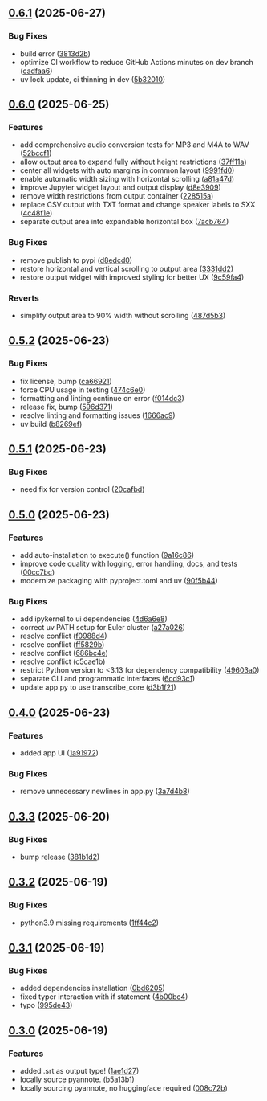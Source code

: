 ## [0.6.1](https://github.com/Global-Health-Engineering/ghe_transcribe/compare/v0.6.0...v0.6.1) (2025-06-27)


### Bug Fixes

* build error ([3813d2b](https://github.com/Global-Health-Engineering/ghe_transcribe/commit/3813d2bb7a5e93d658ebc7b0824dbb0d760ec929))
* optimize CI workflow to reduce GitHub Actions minutes on dev branch ([cadfaa6](https://github.com/Global-Health-Engineering/ghe_transcribe/commit/cadfaa6fe92263511d9181809fd684af223783a6))
* uv lock update, ci thinning in dev ([5b32010](https://github.com/Global-Health-Engineering/ghe_transcribe/commit/5b32010d0bec4a2edf158ac8b6d4d15f817bf787))

## [0.6.0](https://github.com/Global-Health-Engineering/ghe_transcribe/compare/v0.5.2...v0.6.0) (2025-06-25)


### Features

* add comprehensive audio conversion tests for MP3 and M4A to WAV ([52bccf1](https://github.com/Global-Health-Engineering/ghe_transcribe/commit/52bccf16cb631041693fd74f244c8ef637ab08c7))
* allow output area to expand fully without height restrictions ([37ff11a](https://github.com/Global-Health-Engineering/ghe_transcribe/commit/37ff11a91b03b564a5d7285f759e27366c59c886))
* center all widgets with auto margins in common layout ([9991fd0](https://github.com/Global-Health-Engineering/ghe_transcribe/commit/9991fd04060fd8c2d3adc7e09012c02fd279b1b4))
* enable automatic width sizing with horizontal scrolling ([a81a47d](https://github.com/Global-Health-Engineering/ghe_transcribe/commit/a81a47d6d70e24121270a441fca42c869a83e063))
* improve Jupyter widget layout and output display ([d8e3909](https://github.com/Global-Health-Engineering/ghe_transcribe/commit/d8e3909f332e2867f5151164fcb95ee5807f1b7f))
* remove width restrictions from output container ([228515a](https://github.com/Global-Health-Engineering/ghe_transcribe/commit/228515a395b943d07d098344d9536b432062df7c))
* replace CSV output with TXT format and change speaker labels to SXX ([4c48f1e](https://github.com/Global-Health-Engineering/ghe_transcribe/commit/4c48f1e0643744f094bced5127c0aabbb03c85ad))
* separate output area into expandable horizontal box ([7acb764](https://github.com/Global-Health-Engineering/ghe_transcribe/commit/7acb764da45f7e426ad0163b5523fd11b4748b7c))


### Bug Fixes

* remove publish to pypi ([d8edcd0](https://github.com/Global-Health-Engineering/ghe_transcribe/commit/d8edcd0b99b11d05964ba90fc556127d62c07bd8))
* restore horizontal and vertical scrolling to output area ([3331dd2](https://github.com/Global-Health-Engineering/ghe_transcribe/commit/3331dd2c3704abe89964e2f6ab2877f5365a91fb))
* restore output widget with improved styling for better UX ([9c59fa4](https://github.com/Global-Health-Engineering/ghe_transcribe/commit/9c59fa4da50f6faa3378325d2696298b3d751ab0))


### Reverts

* simplify output area to 90% width without scrolling ([487d5b3](https://github.com/Global-Health-Engineering/ghe_transcribe/commit/487d5b3063a8c0cf7b5d2d8f9b08e22b5994c3f3))

## [0.5.2](https://github.com/Global-Health-Engineering/ghe_transcribe/compare/v0.5.1...v0.5.2) (2025-06-23)


### Bug Fixes

* fix license, bump ([ca66921](https://github.com/Global-Health-Engineering/ghe_transcribe/commit/ca669215c8858e6e8d7e4e02bd527774be70b976))
* force CPU usage in testing ([474c6e0](https://github.com/Global-Health-Engineering/ghe_transcribe/commit/474c6e012823dcd9fa50065ca4debc668503468d))
* formatting and linting ocntinue on error ([f014dc3](https://github.com/Global-Health-Engineering/ghe_transcribe/commit/f014dc3622850cffd1edfd6789e10186b48bce88))
* release fix, bump ([596d371](https://github.com/Global-Health-Engineering/ghe_transcribe/commit/596d371be69f55ddc28b5d0523f39ecb800b973d))
* resolve linting and formatting issues ([1666ac9](https://github.com/Global-Health-Engineering/ghe_transcribe/commit/1666ac9a449c1a2553374d7c7f835af2194b721f))
* uv build ([b8269ef](https://github.com/Global-Health-Engineering/ghe_transcribe/commit/b8269effb4dae19927b9ad4dbe174f51c1c18b43))

## [0.5.1](https://github.com/Global-Health-Engineering/ghe_transcribe/compare/v0.5.0...v0.5.1) (2025-06-23)


### Bug Fixes

* need fix for version control ([20cafbd](https://github.com/Global-Health-Engineering/ghe_transcribe/commit/20cafbd019a80f947ebae005da6a1a9040d6d37e))

## [0.5.0](https://github.com/Global-Health-Engineering/ghe_transcribe/compare/v0.4.0...v0.5.0) (2025-06-23)


### Features

* add auto-installation to execute() function ([9a16c86](https://github.com/Global-Health-Engineering/ghe_transcribe/commit/9a16c8639ca00c0937aff39514dbe51e8bd8a81c))
* improve code quality with logging, error handling, docs, and tests ([00cc7bc](https://github.com/Global-Health-Engineering/ghe_transcribe/commit/00cc7bc2c94a1df0e2f9a061673610b435e6da1a))
* modernize packaging with pyproject.toml and uv ([90f5b44](https://github.com/Global-Health-Engineering/ghe_transcribe/commit/90f5b4451341b0ad8f6cd138f81dd48118578baf))


### Bug Fixes

* add ipykernel to ui dependencies ([4d6a6e8](https://github.com/Global-Health-Engineering/ghe_transcribe/commit/4d6a6e8db1f77a01e88da7d503c93b0418de85d0))
* correct uv PATH setup for Euler cluster ([a27a026](https://github.com/Global-Health-Engineering/ghe_transcribe/commit/a27a026cc53dabceb2d8f30624fa4bec692c3cea))
* resolve conflict ([f0988d4](https://github.com/Global-Health-Engineering/ghe_transcribe/commit/f0988d4096358e34db5fafebc973329b862acbea))
* resolve conflict ([ff5829b](https://github.com/Global-Health-Engineering/ghe_transcribe/commit/ff5829bdb001d9156c2231ed2f8218dc514ea1ea))
* resolve conflict ([686bc4e](https://github.com/Global-Health-Engineering/ghe_transcribe/commit/686bc4e9cef107f09c7be7c33d46be4a711c18df))
* resolve conflict ([c5cae1b](https://github.com/Global-Health-Engineering/ghe_transcribe/commit/c5cae1b27a20db1a628827d20d9ca5af8278fb18))
* restrict Python version to <3.13 for dependency compatibility ([49603a0](https://github.com/Global-Health-Engineering/ghe_transcribe/commit/49603a06dac2b9152f24bf7b078e4c42a9322481))
* separate CLI and programmatic interfaces ([6cd93c1](https://github.com/Global-Health-Engineering/ghe_transcribe/commit/6cd93c11b824af6515f457761f234b7f2a584df6))
* update app.py to use transcribe_core ([d3b1f21](https://github.com/Global-Health-Engineering/ghe_transcribe/commit/d3b1f21d7a3854679b470781f356278d947347ad))

## [0.4.0](https://github.com/Global-Health-Engineering/ghe_transcribe/compare/v0.3.3...v0.4.0) (2025-06-23)


### Features

* added app UI ([1a91972](https://github.com/Global-Health-Engineering/ghe_transcribe/commit/1a91972b0dba8e161f72559fff6ce0195afb5b8e))


### Bug Fixes

* remove unnecessary newlines in app.py ([3a7d4b8](https://github.com/Global-Health-Engineering/ghe_transcribe/commit/3a7d4b89ad308c7289131bac0326a1726e029d3b))

## [0.3.3](https://github.com/Global-Health-Engineering/ghe_transcribe/compare/v0.3.2...v0.3.3) (2025-06-20)


### Bug Fixes

* bump release ([381b1d2](https://github.com/Global-Health-Engineering/ghe_transcribe/commit/381b1d2c7dff371352f7869eb38da478731f5e8f))

## [0.3.2](https://github.com/Global-Health-Engineering/ghe_transcribe/compare/v0.3.1...v0.3.2) (2025-06-19)


### Bug Fixes

* python3.9 missing requirements ([1ff44c2](https://github.com/Global-Health-Engineering/ghe_transcribe/commit/1ff44c2bb3a9e29fb123dd7d417cb7042c23aed9))

## [0.3.1](https://github.com/Global-Health-Engineering/ghe_transcribe/compare/v0.3.0...v0.3.1) (2025-06-19)


### Bug Fixes

* added dependencies installation ([0bd6205](https://github.com/Global-Health-Engineering/ghe_transcribe/commit/0bd62053e462c7fe85e06f57f0f2adcb28edc399))
* fixed typer interaction with if statement ([4b00bc4](https://github.com/Global-Health-Engineering/ghe_transcribe/commit/4b00bc4573785fdb8c0dc9074335b0a22a85d43c))
* typo ([995de43](https://github.com/Global-Health-Engineering/ghe_transcribe/commit/995de4304088c98a6d04742b28c6a8c32a6a88d6))

## [0.3.0](https://github.com/Global-Health-Engineering/ghe_transcribe/compare/v0.2.8...v0.3.0) (2025-06-19)


### Features

* added .srt as output type! ([1ae1d27](https://github.com/Global-Health-Engineering/ghe_transcribe/commit/1ae1d27e0c3eafaf45db3af254c1a6dfd4d625e1))
* locally source pyannote. ([b5a13b1](https://github.com/Global-Health-Engineering/ghe_transcribe/commit/b5a13b1e215e673575a5b0f40a61a0ac8e742a4e))
* locally sourcing pyannote, no huggingface required ([008c72b](https://github.com/Global-Health-Engineering/ghe_transcribe/commit/008c72b3b256ed5e3309c7799ec797ffef833565))

